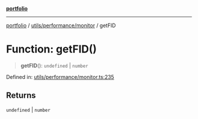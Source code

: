 [**portfolio**](../../../../README.md)

***

[portfolio](../../../../modules.md) / [utils/performance/monitor](../README.md) / getFID

# Function: getFID()

> **getFID**(): `undefined` \| `number`

Defined in: [utils/performance/monitor.ts:235](https://github.com/tnorlund/Portfolio/blob/8f0d8db26d420dad652f0df1c92cc72c5535076c/portfolio/utils/performance/monitor.ts#L235)

## Returns

`undefined` \| `number`
